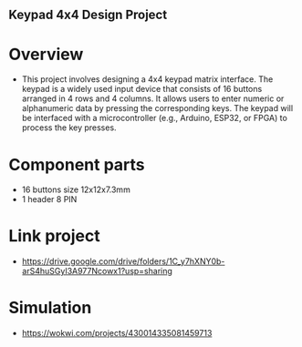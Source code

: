 ## Keypad 4x4 Design Project

# Overview
- This project involves designing a 4x4 keypad matrix interface. The keypad is a widely used input device that consists of 16 buttons arranged in 4 rows and 4 columns. It allows users to enter numeric or alphanumeric data by pressing the corresponding keys. The keypad will be interfaced with a microcontroller (e.g., Arduino, ESP32, or FPGA) to process the key presses.

# Component parts
- 16 buttons size 12x12x7.3mm
- 1 header 8 PIN

# Link project
- https://drive.google.com/drive/folders/1C_y7hXNY0b-arS4huSGyI3A977Ncowx1?usp=sharing

# Simulation
- https://wokwi.com/projects/430014335081459713